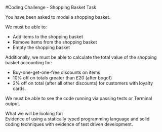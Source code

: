 #Coding Challenge - Shopping Basket Task  

You have been asked to model a shopping basket.  
  
  We must be able to:
* Add items to the shopping basket  
* Remove items from the shopping basket  
* Empty the shopping basket  

Additionally, we must be able to calculate the total value of the shopping basket accounting for:
* Buy-one-get-one-free discounts on items  
* 10% off on totals greater than £20 (after bogof)  
* 2% off on total (after all other discounts) for customers with loyalty cards.  

We must be able to see the code running via passing tests or Terminal output.  

What we will be looking for:  
Evidence of using a statically typed programming language and solid coding techniques with evidence of test driven development.
